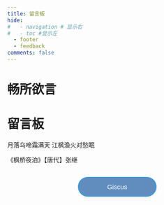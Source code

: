```yaml
---
title: 留言板
hide:
#   - navigation # 显示右
#   - toc #显示左
  - footer
  - feedback
comments: false
---
```

# 畅所欲言  
<div class="poem-wrap">
  <div class="poem-border poem-left"></div>
  <div class="poem-border poem-right"></div>
    <h1>留言板</h1>
    <p id="poem">月落乌啼霜满天 江枫渔火对愁眠</p>
    <p id="info"> 《枫桥夜泊》【唐代】张继</p>
  </div>


<!-- <div id="rcorners5" >
<div id="cusdis_thread"
  data-host="https://cusdis.com"
  data-app-id="655cf3bc-734a-4d88-8317-be350621334c"
  data-page-id="{{ PAGE_ID }}"
  data-page-url="{{ PAGE_URL }}"
  data-page-title="{{ PAGE_TITLE }}"
></div>
<script async defer src="https://cusdis.com/js/cusdis.es.js"></script>
<script defer src="https://cusdis.com/js/widget/lang/zh-cn.js"></script>
</div> -->



<head>
    <meta charset="UTF-8">
    <meta name="viewport" content="width=device-width, initial-scale=1.0">
    <title>评论系统切换</title>
    <style>
        .comment-system {
            opacity: 0;
            visibility: hidden;
            transition: all 0.5s ease-in-out;
            height: 0;
            overflow: hidden;
            margin-top: 20px;
        }
        .comment-system.active {
            opacity: 1;
            visibility: visible;
            height: auto;
        }
        .button-container {
            text-align: center;
            margin: 30px auto;
            max-width: 600px;
        }
        .buttonxuan {
            background-color: #ffffff;
            width: 180px;
            color: #999;
            border-radius: 25px;
            border: 2px solid #608DBD;
            padding: 12px 24px;
            text-align: center;
            text-decoration: none;
            display: inline-block;
            font-size: 15px;
            font-weight: 500;
            margin: 0 10px;
            transition: all 0.3s ease;
            cursor: pointer;
            box-shadow: 0 2px 5px rgba(0,0,0,0.1);
        }
        .buttonxuan:hover {
            background-color: #f8f9fa;
            transform: translateY(-2px);
            box-shadow: 0 4px 8px rgba(0,0,0,0.15);
        }
        .buttonxuan.active {
            background-color: #608DBD;
            color: white;
            border-color: #3498db;
        }
        @media (max-width: 768px) {
            .button-container {
                padding: 0 15px;
            }
            .buttonxuan {
                width: 45%;
                padding: 10px 15px;
                font-size: 14px;
                margin: 5px;
            }
        }
        @media (max-width: 480px) {
            .buttonxuan {
                width: calc(50% - 20px);
                font-size: 13px;
                padding: 8px 12px;
            }
        }
    </style>
</head>


<body>
    <div class="button-container">
        <button id="giscus-btn" class="buttonxuan active">Giscus</button>
        <!-- <button id="cusdis-btn" class="buttonxuan">Cusdis</button> -->
    </div>
    <div id="giscus" class="comment-system active">
        <script src="https://giscus.app/client.js"
            data-repo="Wcowin/hexo-site-comments"
            data-repo-id="R_kgDOIl9OJA"
            data-category="Announcements"
            data-category-id="DIC_kwDOIl9OJM4CTHDe"
            data-mapping="pathname"
            data-strict="0"
            data-reactions-enabled="1"
            data-emit-metadata="0"
            data-input-position="top"
            data-theme="preferred_color_scheme"
            data-lang="zh-CN"
            data-loading="lazy"  
            crossorigin="anonymous"
            async>
        </script>
    </div>
    <div id="cusdis" class="comment-system">
        <center><p>评论审核后才会显示</p></center>
        <div id="cusdis_thread"
            data-host="https://cusdis.com"
            data-app-id="655cf3bc-734a-4d88-8317-be350621334c"
            data-page-id="{{ PAGE_ID }}"
            data-page-url="{{ PAGE_URL }}"
            data-page-title="{{ PAGE_TITLE }}">
        </div>
        <script async defer src="https://cusdis.com/js/cusdis.es.js"></script>
    </div>
    <script>
        document.querySelectorAll('.buttonxuan').forEach(button => {
            button.addEventListener('click', function() {
                document.querySelectorAll('.buttonxuan').forEach(btn => btn.classList.remove('active'));
                this.classList.add('active');
                document.querySelectorAll('.comment-system').forEach(system => system.classList.remove('active'));
                document.getElementById(this.id.replace('-btn', '')).classList.add('active');
            });
        });
    </script>
</body>